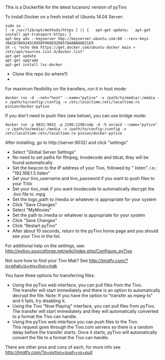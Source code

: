 This is a Dockerfile for the latest lucansnz version of pyTivo

To install Docker on a fresh install of Ubuntu 14.04 Server:
```
sudo su -
[ -e /usr/lib/apt/methods/https ] || {   apt-get update;   apt-get install apt-transport-https; }
apt-key adv --keyserver hkp://keyserver.ubuntu.com:80 --recv-keys 36A1D7869245C8950F966E92D8576A8BA88D21E9
sh -c "echo deb https://get.docker.com/ubuntu docker main > /etc/apt/sources.list.d/docker.list"
apt-get update
apt-get upgrade
apt-get install lxc-docker
```

- Clone this repo (to where?)
- 
For maximum flexibility on file transfers, run it in host mode:
```
docker run -d --net="host" --name="pytivo" -v /path/to/media/:/media -v /path/to/config:/config -v /etc/localtime:/etc/localtime:ro pinion/docker-pytivo

```

If you don't need to push files (see below), you can use bridge mode:
```
docker run -p 9032:9032 -p 2190:2190/udp -d -h unraid --name="pytivo" -v /path/to/media/:/media -v /path/to/config:/config -v /etc/localtime:/etc/localtime:ro pinion/docker-pytivo

```


After installing, go to http://server:9032/ and click "settings"
* Select "Global Server Settings"
* No need to set paths for ffmpeg, tivodecode and tdcat, they will be found automatically
* Set the beacon to the IP address of your Tivo, followed by " listen".  i.e.: "192.168.1.5 listen"
* Set your tivo_username and tivo_password if you want to push files to your TiVo
* Set your tivo_mak if you want tivodecode to automatically decrypt the .tivo file to .mpg
* Set the togo_path to /media or whatever is appropriate for your system
* Click "Save Changes"
* Select "MyMovies"
* Set the path to /media or whatever is appropriate for your system
* Click "Save Changes"
* Click "Restart pyTivo"
* After about 10 seconds, return to the pyTivo home page and you should see your Tivo in the list.

For additional help on the settings, see: http://pytivo.sourceforge.net/wiki/index.php/Configure_pyTivo

Not sure how to find your Tivo Mak? See http://lmgtfy.com/?q=what+is+my+tivo+mak

You have three options for transferring files:
* Using the pyTivo web interface, you can pull files from the Tivo.  
  The transfer will start immediately and there is an option to automatically decrypt the file.
  Note: If you have the option to "transfer as mpeg-ts" and it fails, try disabling it.
* Using the Tivo "Now Playing" interface, you can pull files from pyTivo.  
  The transfer will start immediately and they will automatically converted to a format the Tivo can handle.
* Using the pyTivo web interface you can push files to the Tivo.  
  This request goes through the Tivo.com servers so there is a random delay before the transfer starts.
  Once it starts, pyTivo will automatically convert the file to a format the Tivo can handle.

There are other pros and cons of each, for more info see http://lmgtfy.com/?q=pytivo+push+vs+pull

